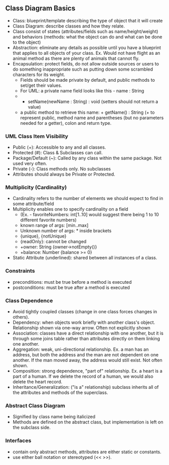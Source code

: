 ## Class Diagram Basics
- Class: blueprint/template describing the type of object that it will create
- Class Diagram: describe classes and how they relate.
- Class consist of states (attributes/fields such as name/height/weight) and behaviors (methods: what the object can do and what can be done to the object)
- Abstraction: eliminate any details as possible until you have a blueprint that applies to all objects of your class. Ex. Would not have flight as an animal method as there are plenty of animals that cannot fly.
- Encapsulation: protect fields, do not allow outside sources or users to do something inappropriate such as putting down some scrambled characters for its weight.
  - Fields should be made private by default, and public methods to set/get their values.
  - For UML: a private name field looks like this - name : String
  - + setName(newName : String) : void (setters should not return a value)
  - a public method to retrieve this name: + getName() : String (+ to represent public, method name and parentheses (but no parameters needed for a getter), colon and return type.

### UML Class Item Visibility
- Public (+): Accessible to any and all classes.
- Protected (#): Class & Subclasses can call.
- Package/Default (~): Called by any class within the same package. Not used very often.
- Private (-): Class methods only. No subclasses
- Attributes should always be Private or Protected.

### Multiplicity (Cardinality)
- Cardinality refers to the number of elements we should expect to find in some attribute/field
- Multiplicity enables one to specify cardinality on a field
  - (Ex. - favoriteNumbers: int[1..10] would suggest there being 1 to 10 different favorite numbers)
  - known range of args: [min..max]
  - Unknown number of args: * inside brackets
  - {unique}, {notUnique}
  - {readOnly}: cannot be changed
  - +owner: String {owner->notEmpty()}
  - +balance: Number {balance >= 0}
- Static Attribute (underlined): shared between all instances of a class.

### Constraints
- preconditions: must be true before a method is executed
- postconditions: must be true after a method is executed

### Class Dependence
- Avoid tightly coupled classes (change in one class forces changes in others).
- Dependency: when objects work briefly with another class's object. Relationship shown via one-way arrow. Often not explicitly shown
- Association: classes have a direct relationship with one another, but it is through some joins table rather than attributes directly on them linking one another.
- Aggregation: weak, uni-directional relationship. Ex. a man has an address, but both the address and the man are not dependent on one another. If the man moved away, the address would still exist. Not often shown.
- Composition: strong dependence, "part of" relationship. Ex. a heart is a part of a human. If we delete the record of a human, we would also delete the heart record.
- Inheritance/Generalization: ("is a" relationship) subclass inherits all of the attributes and methods of the superclass.

### Abstract Class Diagram
- Signified by class name being italicized
- Methods are defined on the abstract class, but implementation is left on the subclass side.

### Interfaces
- contain only abstract methods, attributes are either static or constants.
- use either ball notation or stereotyped (<< >>).
